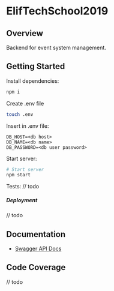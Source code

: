 # ElifTechSchool2019

## Overview
Backend for event system management.

## Getting Started

Install dependencies:
```sh
npm i
```

Create .env file
```bash
touch .env
```

Insert in .env file:
```
DB_HOST=<db host>
DB_NAME=<db name>
DB_PASSWORD=<db user password>
```

Start server:
```sh
# Start server
npm start
```

Tests:
// todo

##### Deployment
// todo

## Documentation

* [Swagger API Docs](localhost:3000)

## Code Coverage
// todo
